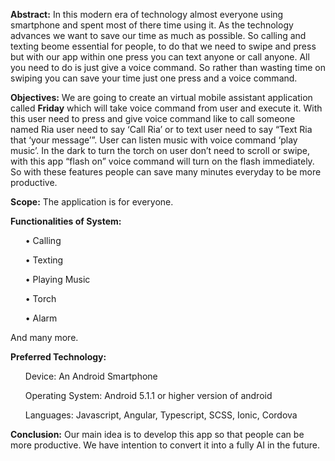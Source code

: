 <b>Abstract:</b> In this modern era of technology almost everyone using smartphone and spent most of there time using it. As the technology advances we want to save our time as much as possible. So calling and texting beome essential for people, to do that we need to swipe and press but with our app within one press you can text anyone or call anyone. All you need to do is just give a voice command. So rather than wasting time on swiping you can save your time just one press and a voice command.

<b>Objectives:</b> We are going to create an virtual mobile assistant application called <b>Friday</b> which will take voice command from user and execute it. With this user need to press and give voice command like to call someone named Ria user need to say ‘Call Ria’ or to text user need to say “Text Ria that ‘your message’”. User can listen music with voice command ‘play music’. In the dark to turn the torch on user don’t need to scroll or swipe, with this app “flash on” voice command will turn on the flash immediately. So with these features people can save many minutes everyday to be more productive.

<b>Scope:</b> The application is for everyone.

<b>Functionalities of System:</b>
    <ul>• Calling</ul>
    <ul>• Texting</ul>
    <ul>• Playing Music</ul>
    <ul>• Torch</ul>
    <ul>• Alarm</ul>
And many more.

<b>Preferred Technology:</b> 
    <ul>Device: An Android Smartphone</ul>
    <ul>Operating System: Android 5.1.1 or higher version of android</ul>
    <ul>Languages: Javascript, Angular, Typescript, SCSS, Ionic, Cordova</ul>

<b>Conclusion:</b> Our main idea is to develop this app so that people can be more productive. We have intention to convert it into a fully AI in the future.
